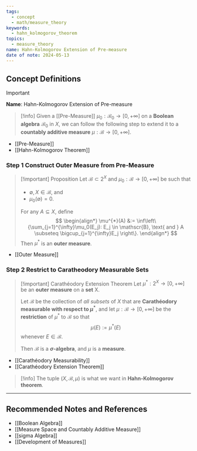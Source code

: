 ```yaml
---
tags:
  - concept
  - math/measure_theory
keywords:
  - hahn_kolmogorov_theorem
topics:
  - measure_theory
name: Hahn-Kolmogorov Extension of Pre-measure
date of note: 2024-05-13
---
```


## Concept Definitions

>[!important]
>**Name**:  Hahn-Kolmogorov Extension of Pre-measure

>[!info]
>Given a [[Pre-Measure]]  $\mu_0 : \mathscr{B}_0 \rightarrow [0, +\infty]$  on a **Boolean algebra** $\mathscr{B}_{0}$ in $X$,  we can follow the following step to extend it to a **countably additive measure** $\mu : \mathscr{B} \rightarrow [0, +\infty]$.

- [[Pre-Measure]]
- [[Hahn-Kolmogorov Theorem]]

### Step 1 Construct Outer Measure from Pre-Measure

>[!important] Proposition
>Let $\mathscr{B} \subset 2^X$ and $\mu_0: \mathscr{B} \rightarrow [0, +\infty]$ be such that 
>- $\emptyset, X \in \mathscr{B}$, and 
>- $\mu_0(\emptyset) = 0$. 
>
>For any $A \subseteq X$, define
>$$ 
> \begin{align*}
> \mu^{*}(A) &:= \inf\left\{\sum_{j=1}^{\infty}\mu_0(E_j): E_j \in \mathscr{B}, \text{ and } A \subseteq \bigcup_{j=1}^{\infty}E_j \right\}. 
> \end{align*} 
>$$
>Then $\mu^{*}$ is an **outer measure**. 


- [[Outer Measure]]

### Step 2 Restrict to Caratheodory Measurable Sets

>[!important] Carathéodory Extension Theorem
> Let $\mu^{*}: 2^X \rightarrow [0, +\infty]$ be an **outer measure** on a **set** X. 
> 
> Let $\mathscr{B}$ be the collection of *all subsets* of $X$ that are **Carathéodory measurable with respect to $\mu^{*}$**, and let $\mu: \mathscr{B} \rightarrow [0, +\infty]$ be the **restriction** of $\mu^{*}$ to $\mathscr{B}$ so that  $$\mu(E) := \mu^{*}(E)$$
>whenever $E \in \mathscr{B}$. 
>
>Then $\mathscr{B}$ is a **$\sigma$-algebra**, and  $\mu$ is a **measure**.

- [[Carathéodory Measurability]]
- [[Carathéodory Extension Theorem]]


>[!info]
>The tuple $(X, \mathscr{B}, \mu)$ is what we want in **Hahn-Kolmogorov theorem**. 







-----------
##  Recommended Notes and References


- [[Boolean Algebra]]
- [[Measure Space and Countably Additive Measure]]
- [[sigma Algebra]]
- [[Development of Measures]]
